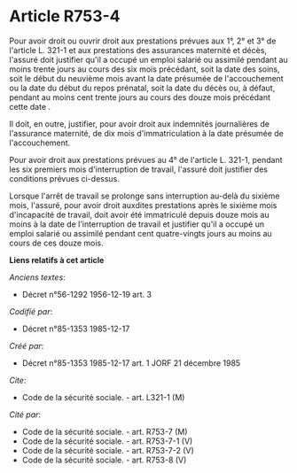 # Article R753-4

Pour avoir droit ou ouvrir droit aux prestations prévues aux 1°, 2° et 3° de l'article L. 321-1 et aux prestations des
assurances maternité et décès, l'assuré doit justifier qu'il a occupé un emploi salarié ou assimilé pendant au moins trente
jours au cours des six mois précédant, soit la date des soins, soit le début du neuvième mois avant la date présumée de
l'accouchement ou la date du début du repos prénatal, soit la date du décès ou, à défaut, pendant au moins cent trente jours
au cours des douze mois précédant cette date        . 

Il doit, en outre, justifier, pour avoir droit aux indemnités journalières de l'assurance maternité, de dix mois
d'immatriculation à la date présumée de l'accouchement. 

Pour avoir droit aux prestations prévues au 4° de l'article L. 321-1, pendant les six premiers mois d'interruption de
travail, l'assuré doit justifier des conditions prévues ci-dessus. 

Lorsque l'arrêt de travail se prolonge sans interruption au-delà du sixième mois, l'assuré, pour avoir droit auxdites
prestations après le sixième mois d'incapacité de travail, doit avoir été immatriculé depuis douze mois au moins à la date de
l'interruption de travail et justifier qu'il a occupé un emploi salarié ou assimilé pendant cent quatre-vingts jours au moins
au cours de ces douze mois.

**Liens relatifs à cet article**

_Anciens textes_:

  - Décret n°56-1292 1956-12-19 art. 3

_Codifié par_:

  - Décret n°85-1353 1985-12-17

_Créé par_:

  - Décret n°85-1353 1985-12-17 art. 1 JORF 21 décembre 1985

_Cite_:

  - Code de la sécurité sociale. - art. L321-1 (M)

_Cité par_:

  - Code de la sécurité sociale. - art. R753-7 (M)
  - Code de la sécurité sociale. - art. R753-7-1 (V)
  - Code de la sécurité sociale. - art. R753-7-2 (V)
  - Code de la sécurité sociale. - art. R753-8 (V)
